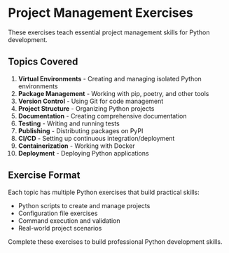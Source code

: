 # Project Management Exercises

These exercises teach essential project management skills for Python development.

## Topics Covered

1. **Virtual Environments** - Creating and managing isolated Python environments
2. **Package Management** - Working with pip, poetry, and other tools
3. **Version Control** - Using Git for code management
4. **Project Structure** - Organizing Python projects
5. **Documentation** - Creating comprehensive documentation
6. **Testing** - Writing and running tests
7. **Publishing** - Distributing packages on PyPI
8. **CI/CD** - Setting up continuous integration/deployment
9. **Containerization** - Working with Docker
10. **Deployment** - Deploying Python applications

## Exercise Format

Each topic has multiple Python exercises that build practical skills:

- Python scripts to create and manage projects
- Configuration file exercises
- Command execution and validation
- Real-world project scenarios

Complete these exercises to build professional Python development skills.
